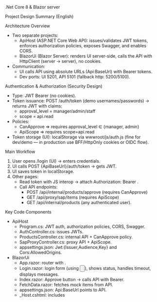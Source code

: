 .Net Core 8 & Blazor server

Project Design Summary (English)

Architecture Overview
- Two separate projects:
  - ApiHost (ASP.NET Core Web API): issues/validates JWT tokens, enforces authorization policies, exposes Swagger, and enables CORS.
  - BlazorUi (Blazor Server): renders UI server-side, calls the API with HttpClient (server → server), no cookies.
- Communication:
  - UI calls API using absolute URLs (Api:BaseUrl) with Bearer tokens.
  - Dev ports: UI 5201, API 5101 (fallback http: 5200/5100).

Authentication & Authorization (Security Design)
- Type: JWT Bearer (no cookies).
- Token issuance: POST /auth/token (demo usernames/passwords) → returns JWT with claims:
  - approval_level = manager/admin/staff
  - scope = api.read
- Policies:
  - CanApprove ⇒ requires approval_level ∈ {manager, admin}
  - ApiScope ⇒ requires scope=api.read
- Token storage (UI): localStorage via wwwroot/js/auth.js (fine for dev/demo — in production use BFF/HttpOnly cookies or OIDC flow).

Main Workflow
1. User opens /login (UI) → enters credentials.
2. UI calls POST {ApiBaseUrl}/auth/token → gets JWT.
3. UI saves token in localStorage.
4. Other pages:
   - Read token with JS interop → attach Authorization: Bearer <token>.
   - Call API endpoints:
     - POST /api/internal/products/approve (requires CanApprove)
     - GET /api/proxy/sap/items (requires ApiScope)
     - GET /api/internal/products (any authenticated user).

Key Code Components
- ApiHost
  - Program.cs: JWT auth, authorization policies, CORS, Swagger.
  - AuthController.cs: issues JWTs.
  - ProductsController.cs: internal API + CanApprove policy.
  - SapProxyController.cs: proxy API + ApiScope.
  - appsettings.json: Jwt:{Issuer,Audience,Key} and Cors:AllowedOrigins.
- BlazorUi
  - App.razor: router with <Found Context="routeData">.
  - Login.razor: login form (using <input type="button">), shows status, handles timeout, displays messages.
  - Index.razor: Approve button → calls API with Bearer.
  - FetchData.razor: fetches mock items from API.
  - appsettings.json: Api:BaseUrl points to API.
  - _Host.cshtml: includes <script src="_framework/blazor.server.js"> for interactivity.

Design Rationale
- UI/API separation → independent scaling/deployment, easier replacement.
- JWT Bearer (no cookies) → works with multiple clients, easy to test with Postman/curl.
- Blazor Server using server-side HttpClient → avoids CORS issues, hides calls behind server.
- Claim-based policies → readable, flexible access control.

Extra Features
- Absolute URL for all API calls.
- Timeout & clear messages in Login.
- Swagger for API testing.
- CORS preconfigured.

Production Considerations
- Use BFF + HttpOnly cookies or OIDC (Azure AD, Keycloak, IdentityServer) instead of localStorage.
- Implement Refresh Tokens / Silent Renew.
- Store secrets (JWT key) in Secret Manager/Vault.
- Enforce HTTPS and trusted certs.
- Harden CORS to real origins only.
- Add logging, correlation IDs, retry/resilience policies.

Summary:
Two-project architecture: Blazor Server UI and ASP.NET Core Web API.
Authentication: JWT Bearer tokens (no cookies).
Authorization: claim-based policies.
UI calls API with HttpClient (server→server) using token from localStorage.
Simple, testable, clean foundation for production extension.
